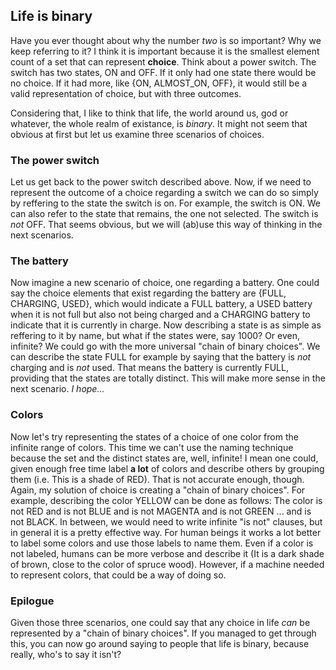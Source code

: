 ## Life is binary

Have you ever thought about why the number *two* is so important? Why we keep referring to it? I think it is important because it is the smallest element count of a set that can represent **choice**. Think about a power switch. The switch has two states, ON and OFF. If it only had one state there would be no choice. If it had more, like {ON, ALMOST_ON, OFF}, it would still be a valid representation of choice, but with three outcomes. 

Considering that, I like to think that life, the world around us, god or whatever, the whole realm of existance, is *binary*. It might not seem that obvious at first but let us examine three scenarios of choices.

### The power switch
Let us get back to the power switch described above. Now, if we need to represent the outcome of a choice regarding a switch we can do so simply by reffering to the state the switch is on. For example, the switch is ON. We can also refer to the state that remains, the one not selected. The switch is *not* OFF. That seems obvious, but we will (ab)use this way of thinking in the next scenarios.

### The battery
Now imagine a new scenario of choice, one regarding a battery. One could say the choice elements that exist regarding the battery are {FULL, CHARGING, USED}, which would indicate a FULL battery, a USED battery when it is not full but also not being charged and a CHARGING battery to indicate that it is currently in charge. Now describing a state is as simple as reffering to it by name, but what if the states were, say 1000? Or even, infinite? We could go with the more universal "chain of binary choices". We can describe the state FULL for example by saying that the battery is *not* charging and is *not* used. That means the battery is currently FULL, providing that the states are totally distinct. This will make more sense in the next scenario. *I hope...*

### Colors
Now let's try representing the states of a choice of one color from the infinite range of colors. This time we can't use the naming technique because the set and the distinct states are, well, infinite! I mean one could, given enough free time label **a lot** of colors and describe others by grouping them (i.e. This is a shade of RED). That is not accurate enough, though. Again, my solution of choice is creating a "chain of binary choices". For example, describing the color YELLOW can be done as follows: The color is not RED and is not BLUE and is not MAGENTA and is not GREEN ... and is not BLACK. In between, we would need to write infinite "is not" clauses, but in general it is a pretty effective way. For human beings it works a lot better to label some colors and use those labels to name them. Even if a color is not labeled, humans can be more verbose and describe it (It is a dark shade of brown, close to the color of spruce wood). However, if a machine needed to represent colors, that could be a way of doing so.

### Epilogue
Given those three scenarios, one could say that any choice in life *can* be represented by a "chain of binary choices". If you managed to get through this, you can now go around saying to people that life is binary, because really, who's to say it isn't?
